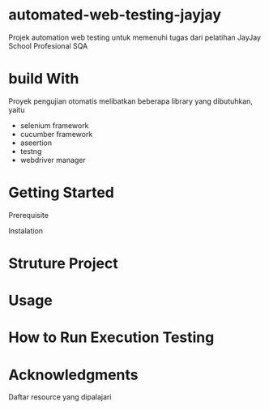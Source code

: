 # automated-web-testing-jayjay
Projek automation web testing untuk memenuhi tugas dari pelatihan JayJay School Profesional SQA

# build With
Proyek pengujian otomatis melibatkan beberapa library yang dibutuhkan, yaitu
- selenium framework
- cucumber framework
- aseertion
- testng
- webdriver manager

# Getting Started

Prerequisite

Instalation

# Struture Project

# Usage

# How to Run Execution Testing

# Acknowledgments
Daftar resource yang dipalajari


